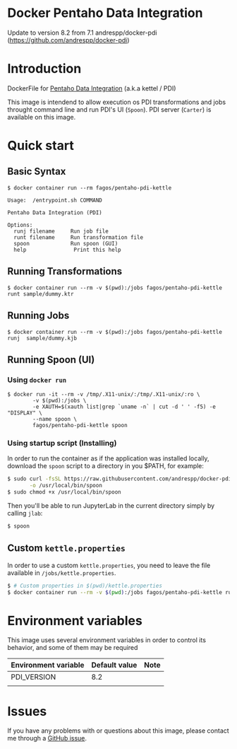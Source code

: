 Docker Pentaho Data Integration
===============================

Update to version 8.2 from 7.1 andrespp/docker-pdi (https://github.com/andrespp/docker-pdi)

# Introduction

DockerFile for [Pentaho Data Integration](https://sourceforge.net/projects/pentaho/) (a.k.a kettel / PDI)

This image is intendend to allow execution os PDI transformations and jobs throught command line and run PDI's UI (`Spoon`). PDI server (`Carter`) is available on this image.

# Quick start

## Basic Syntax

```
$ docker container run --rm fagos/pentaho-pdi-kettle

Usage:	/entrypoint.sh COMMAND

Pentaho Data Integration (PDI)

Options:
  runj filename		Run job file
  runt filename		Run transformation file
  spoon			    Run spoon (GUI)
  help		         Print this help

```

## Running Transformations

```
$ docker container run --rm -v $(pwd):/jobs fagos/pentaho-pdi-kettle runt sample/dummy.ktr
```

## Running Jobs

```
$ docker container run --rm -v $(pwd):/jobs fagos/pentaho-pdi-kettle runj  sample/dummy.kjb
```

## Running Spoon (UI)

### Using `docker run`

```
$ docker run -it --rm -v /tmp/.X11-unix/:/tmp/.X11-unix/:ro \
        -v $(pwd):/jobs \
        -e XAUTH=$(xauth list|grep `uname -n` | cut -d ' ' -f5) -e "DISPLAY" \
        --name spoon \
        fagos/pentaho-pdi-kettle spoon
```

### Using startup script (Installing)

In order to run the container as if the application was installed locally, download the `spoon` script to a directory in you $PATH, for example:

```bash
$ sudo curl -fsSL https://raw.githubusercontent.com/andrespp/docker-pdi/master/spoon \
       -o /usr/local/bin/spoon
$ sudo chmod +x /usr/local/bin/spoon
```

Then you'll be able to run JupyterLab in the current directory simply by calling `jlab`:

```bash
$ spoon
```


## Custom `kettle.properties`

In order to use a custom `kettle.properties`, you need to leave the file available in `/jobs/kettle.properties`.

```bash
$ # Custom properties in $(pwd)/kettle.properties
$ docker container run --rm -v $(pwd):/jobs fagos/pentaho-pdi-kettle runj  sample/dummy.kjb
```

# Environment variables

This image uses several environment variables in order to control its behavior, and some of them may be required

| Environment variable | Default value | Note |
| -------------------- | ------------- | -----|
| PDI\_VERSION | 8.2 | |
| |  | |

# Issues

If you have any problems with or questions about this image, please contact me
through a [GitHub issue](https://github.com/fabiogomessilva/docker-pdi/issues).

